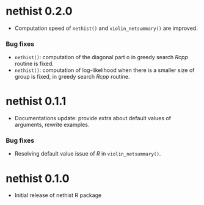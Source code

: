 # nethist 0.2.0

*   Computation speed of `nethist()` and `violin_netsummary()` are improved. 

### Bug fixes

*   `nethist()`: computation of the diagonal part o in greedy search  *Rcpp* routine is fixed.
*   `nethist()`: computation of log-likelihood when there is a smaller size of group is fixed, in greedy search  *Rcpp* routine.

# nethist 0.1.1

*   Documentations update: provide extra about default values of arguments, rewrite examples.

### Bug fixes

*   Resolving default value issue of *R* in `violin_netsummary()`.


# nethist 0.1.0

*   Initial release of nethist R package
   
